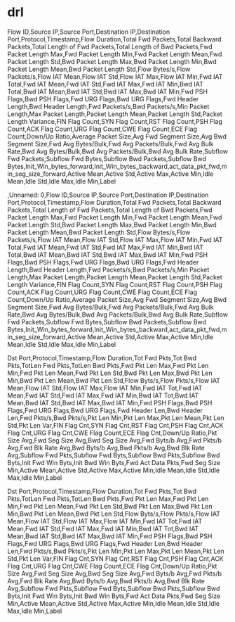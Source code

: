 # drl

Flow ID,Source IP,Source Port,Destination IP,Destination Port,Protocol,Timestamp,Flow Duration,Total Fwd Packets,Total Backward Packets,Total Length of Fwd Packets,Total Length of Bwd Packets,Fwd Packet Length Max,Fwd Packet Length Min,Fwd Packet Length Mean,Fwd Packet Length Std,Bwd Packet Length Max,Bwd Packet Length Min,Bwd Packet Length Mean,Bwd Packet Length Std,Flow Bytes/s,Flow Packets/s,Flow IAT Mean,Flow IAT Std,Flow IAT Max,Flow IAT Min,Fwd IAT Total,Fwd IAT Mean,Fwd IAT Std,Fwd IAT Max,Fwd IAT Min,Bwd IAT Total,Bwd IAT Mean,Bwd IAT Std,Bwd IAT Max,Bwd IAT Min,Fwd PSH Flags,Bwd PSH Flags,Fwd URG Flags,Bwd URG Flags,Fwd Header Length,Bwd Header Length,Fwd Packets/s,Bwd Packets/s,Min Packet Length,Max Packet Length,Packet Length Mean,Packet Length Std,Packet Length Variance,FIN Flag Count,SYN Flag Count,RST Flag Count,PSH Flag Count,ACK Flag Count,URG Flag Count,CWE Flag Count,ECE Flag Count,Down/Up Ratio,Average Packet Size,Avg Fwd Segment Size,Avg Bwd Segment Size,Fwd Avg Bytes/Bulk,Fwd Avg Packets/Bulk,Fwd Avg Bulk Rate,Bwd Avg Bytes/Bulk,Bwd Avg Packets/Bulk,Bwd Avg Bulk Rate,Subflow Fwd Packets,Subflow Fwd Bytes,Subflow Bwd Packets,Subflow Bwd Bytes,Init_Win_bytes_forward,Init_Win_bytes_backward,act_data_pkt_fwd,min_seg_size_forward,Active Mean,Active Std,Active Max,Active Min,Idle Mean,Idle Std,Idle Max,Idle Min,Label

,Unnamed: 0,Flow ID,Source IP,Source Port,Destination IP,Destination Port,Protocol,Timestamp,Flow Duration,Total Fwd Packets,Total Backward Packets,Total Length of Fwd Packets,Total Length of Bwd Packets,Fwd Packet Length Max,Fwd Packet Length Min,Fwd Packet Length Mean,Fwd Packet Length Std,Bwd Packet Length Max,Bwd Packet Length Min,Bwd Packet Length Mean,Bwd Packet Length Std,Flow Bytes/s,Flow Packets/s,Flow IAT Mean,Flow IAT Std,Flow IAT Max,Flow IAT Min,Fwd IAT Total,Fwd IAT Mean,Fwd IAT Std,Fwd IAT Max,Fwd IAT Min,Bwd IAT Total,Bwd IAT Mean,Bwd IAT Std,Bwd IAT Max,Bwd IAT Min,Fwd PSH Flags,Bwd PSH Flags,Fwd URG Flags,Bwd URG Flags,Fwd Header Length,Bwd Header Length,Fwd Packets/s,Bwd Packets/s,Min Packet Length,Max Packet Length,Packet Length Mean,Packet Length Std,Packet Length Variance,FIN Flag Count,SYN Flag Count,RST Flag Count,PSH Flag Count,ACK Flag Count,URG Flag Count,CWE Flag Count,ECE Flag Count,Down/Up Ratio,Average Packet Size,Avg Fwd Segment Size,Avg Bwd Segment Size,Fwd Avg Bytes/Bulk,Fwd Avg Packets/Bulk,Fwd Avg Bulk Rate,Bwd Avg Bytes/Bulk,Bwd Avg Packets/Bulk,Bwd Avg Bulk Rate,Subflow Fwd Packets,Subflow Fwd Bytes,Subflow Bwd Packets,Subflow Bwd Bytes,Init_Win_bytes_forward,Init_Win_bytes_backward,act_data_pkt_fwd,min_seg_size_forward,Active Mean,Active Std,Active Max,Active Min,Idle Mean,Idle Std,Idle Max,Idle Min,Label

Dst Port,Protocol,Timestamp,Flow Duration,Tot Fwd Pkts,Tot Bwd Pkts,TotLen Fwd Pkts,TotLen Bwd Pkts,Fwd Pkt Len Max,Fwd Pkt Len Min,Fwd Pkt Len Mean,Fwd Pkt Len Std,Bwd Pkt Len Max,Bwd Pkt Len Min,Bwd Pkt Len Mean,Bwd Pkt Len Std,Flow Byts/s,Flow Pkts/s,Flow IAT Mean,Flow IAT Std,Flow IAT Max,Flow IAT Min,Fwd IAT Tot,Fwd IAT Mean,Fwd IAT Std,Fwd IAT Max,Fwd IAT Min,Bwd IAT Tot,Bwd IAT Mean,Bwd IAT Std,Bwd IAT Max,Bwd IAT Min,Fwd PSH Flags,Bwd PSH Flags,Fwd URG Flags,Bwd URG Flags,Fwd Header Len,Bwd Header Len,Fwd Pkts/s,Bwd Pkts/s,Pkt Len Min,Pkt Len Max,Pkt Len Mean,Pkt Len Std,Pkt Len Var,FIN Flag Cnt,SYN Flag Cnt,RST Flag Cnt,PSH Flag Cnt,ACK Flag Cnt,URG Flag Cnt,CWE Flag Count,ECE Flag Cnt,Down/Up Ratio,Pkt Size Avg,Fwd Seg Size Avg,Bwd Seg Size Avg,Fwd Byts/b Avg,Fwd Pkts/b Avg,Fwd Blk Rate Avg,Bwd Byts/b Avg,Bwd Pkts/b Avg,Bwd Blk Rate Avg,Subflow Fwd Pkts,Subflow Fwd Byts,Subflow Bwd Pkts,Subflow Bwd Byts,Init Fwd Win Byts,Init Bwd Win Byts,Fwd Act Data Pkts,Fwd Seg Size Min,Active Mean,Active Std,Active Max,Active Min,Idle Mean,Idle Std,Idle Max,Idle Min,Label

Dst Port,Protocol,Timestamp,Flow Duration,Tot Fwd Pkts,Tot Bwd Pkts,TotLen Fwd Pkts,TotLen Bwd Pkts,Fwd Pkt Len Max,Fwd Pkt Len Min,Fwd Pkt Len Mean,Fwd Pkt Len Std,Bwd Pkt Len Max,Bwd Pkt Len Min,Bwd Pkt Len Mean,Bwd Pkt Len Std,Flow Byts/s,Flow Pkts/s,Flow IAT Mean,Flow IAT Std,Flow IAT Max,Flow IAT Min,Fwd IAT Tot,Fwd IAT Mean,Fwd IAT Std,Fwd IAT Max,Fwd IAT Min,Bwd IAT Tot,Bwd IAT Mean,Bwd IAT Std,Bwd IAT Max,Bwd IAT Min,Fwd PSH Flags,Bwd PSH Flags,Fwd URG Flags,Bwd URG Flags,Fwd Header Len,Bwd Header Len,Fwd Pkts/s,Bwd Pkts/s,Pkt Len Min,Pkt Len Max,Pkt Len Mean,Pkt Len Std,Pkt Len Var,FIN Flag Cnt,SYN Flag Cnt,RST Flag Cnt,PSH Flag Cnt,ACK Flag Cnt,URG Flag Cnt,CWE Flag Count,ECE Flag Cnt,Down/Up Ratio,Pkt Size Avg,Fwd Seg Size Avg,Bwd Seg Size Avg,Fwd Byts/b Avg,Fwd Pkts/b Avg,Fwd Blk Rate Avg,Bwd Byts/b Avg,Bwd Pkts/b Avg,Bwd Blk Rate Avg,Subflow Fwd Pkts,Subflow Fwd Byts,Subflow Bwd Pkts,Subflow Bwd Byts,Init Fwd Win Byts,Init Bwd Win Byts,Fwd Act Data Pkts,Fwd Seg Size Min,Active Mean,Active Std,Active Max,Active Min,Idle Mean,Idle Std,Idle Max,Idle Min,Label

